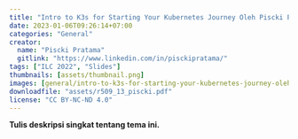 ```yaml
---
title: "Intro to K3s for Starting Your Kubernetes Journey Oleh Piscki Pratama"
date: 2023-01-06T09:26:14+07:00
categories: "General"
creator: 
  name: "Piscki Pratama"
  gitlink: "https://www.linkedin.com/in/pisckipratama/"
tags: ["ILC 2022", "Slides"]
thumbnails: [assets/thumbnail.png]
images: [general/intro-to-k3s-for-starting-your-kubernetes-journey-oleh-piscki-pratama/assets/thumbnail.png]
downloadfile: "assets/r509_13_piscki.pdf"
license: "CC BY-NC-ND 4.0"
---
```

**Tulis deskripsi singkat tentang tema ini.**
<!--silakan edit bagian nama, gitlink, thumbnail, link dowload, lisensi jika diperlukan, serta deskripsi-->
